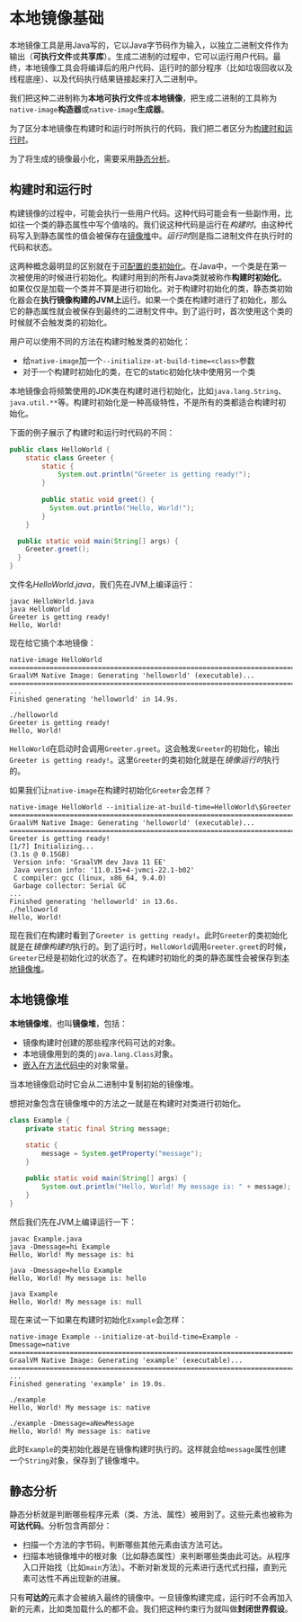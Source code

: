 # 本地镜像基础

本地镜像工具是用Java写的，它以Java字节码作为输入，以独立二进制文件作为输出（**可执行文件**或**共享库**）。生成二进制的过程中，它可以运行用户代码。最终，本地镜像工具会将编译后的用户代码、运行时的部分程序（比如垃圾回收以及线程底座）、以及代码执行结果链接起来打入二进制中。

我们把这种二进制称为**本地可执行文件**或**本地镜像**，把生成二进制的工具称为`native-image`**构造器**或`native-image`**生成器**。

为了区分本地镜像在构建时和运行时所执行的代码，我们把二者区分为[构建时和运行时](#构建时和运行时)。

为了将生成的镜像最小化，需要采用[静态分析](#静态分析)。

## 构建时和运行时

构建镜像的过程中，可能会执行一些用户代码。这种代码可能会有一些副作用，比如往一个类的静态属性中写个值啥的。我们说这种代码是运行在*构建时*。由这种代码写入到静态属性的值会被保存在[镜像堆](#本地镜像堆)中。*运行时*则是指二进制文件在执行时的代码和状态。

这两种概念最明显的区别就在于[可配置的类初始化](./性能优化/类初始化.md)。在Java中，一个类是在第一次被使用的时候进行初始化。构建时用到的所有Java类就被称作**构建时初始化**。如果仅仅是加载一个类并不算是进行初始化。对于构建时初始化的类，静态类初始化器会在**执行镜像构建的JVM上**运行。如果一个类在构建时进行了初始化，那么它的静态属性就会被保存到最终的二进制文件中。到了运行时，首次使用这个类的时候就不会触发类的初始化。

用户可以使用不同的方法在构建时触发类的初始化：

- 给`native-image`加一个`--initialize-at-build-time=<class>`参数
- 对于一个构建时初始化的类，在它的static初始化块中使用另一个类

本地镜像会将频繁使用的JDK类在构建时进行初始化，比如`java.lang.String`、`java.util.**`等。构建时初始化是一种高级特性，不是所有的类都适合构建时初始化。

下面的例子展示了构建时和运行时代码的不同：

```java
public class HelloWorld {
    static class Greeter {
        static {
            System.out.println("Greeter is getting ready!");
        }
        
        public static void greet() {
          System.out.println("Hello, World!");
        }
    }

  public static void main(String[] args) {
    Greeter.greet();
  }
}
```

文件名*HelloWorld.java*，我们先在JVM上编译运行：

```shell
javac HelloWorld.java
java HelloWorld 
Greeter is getting ready!
Hello, World!
```

现在给它搞个本地镜像：

```shell
native-image HelloWorld
========================================================================================================================
GraalVM Native Image: Generating 'helloworld' (executable)...
========================================================================================================================
...
Finished generating 'helloworld' in 14.9s.
```

```shell
./helloworld 
Greeter is getting ready!
Hello, World!
```

`HelloWorld`在启动时会调用`Greeter.greet`。这会触发`Greeter`的初始化，输出`Greeter is getting ready!`。这里`Greeter`的类初始化就是在*镜像运行时*执行的。

如果我们让`native-image`在构建时初始化`Greeter`会怎样？

```shell
native-image HelloWorld --initialize-at-build-time=HelloWorld\$Greeter
========================================================================================================================
GraalVM Native Image: Generating 'helloworld' (executable)...
========================================================================================================================
Greeter is getting ready!
[1/7] Initializing...                                                                                    (3.1s @ 0.15GB)
 Version info: 'GraalVM dev Java 11 EE'
 Java version info: '11.0.15+4-jvmci-22.1-b02'
 C compiler: gcc (linux, x86_64, 9.4.0)
 Garbage collector: Serial GC
...
Finished generating 'helloworld' in 13.6s.
./helloworld 
Hello, World!
```

现在我们在构建时看到了`Greeter is getting ready!`。此时`Greeter`的类初始化就是在*镜像构建时*执行的。到了运行时，`HelloWorld`调用`Greeter.greet`的时候，`Greeter`已经是初始化过的状态了。在构建时初始化的类的静态属性会被保存到[本地镜像堆](#本地镜像堆)。

## 本地镜像堆

**本地镜像堆**，也叫**镜像堆**，包括：

- 镜像构建时创建的那些程序代码可达的对象。
- 本地镜像用到的类的`java.lang.Class`对象。
- [嵌入在方法代码中](./可达性元数据/可达性元数据.md#计算代码中的元数据)的对象常量。 

当本地镜像启动时它会从二进制中复制初始的镜像堆。

想把对象包含在镜像堆中的方法之一就是在构建时对类进行初始化。

```java
class Example {
    private static final String message;
    
    static {
        message = System.getProperty("message");
    }

    public static void main(String[] args) {
        System.out.println("Hello, World! My message is: " + message);
    }
}
```

然后我们先在JVM上编译运行一下：

```shell
javac Example.java
java -Dmessage=hi Example
Hello, World! My message is: hi
```

```shell
java -Dmessage=hello Example 
Hello, World! My message is: hello
```

```shell
java Example
Hello, World! My message is: null
```

现在来试一下如果在构建时初始化`Example`会怎样：

```shell
native-image Example --initialize-at-build-time=Example -Dmessage=native
================================================================================
GraalVM Native Image: Generating 'example' (executable)...
================================================================================
...
Finished generating 'example' in 19.0s.
```

```shell
./example 
Hello, World! My message is: native
```

```shell
./example -Dmessage=aNewMessage
Hello, World! My message is: native
```

此时`Example`的类初始化器是在镜像构建时执行的。这样就会给`message`属性创建一个`String`对象，保存到了镜像堆中。

## 静态分析

静态分析就是判断哪些程序元素（类、方法、属性）被用到了。这些元素也被称为**可达代码**。分析包含两部分：

- 扫描一个方法的字节码，判断哪些其他元素由该方法可达。
- 扫描本地镜像堆中的根对象（比如静态属性）来判断哪些类由此可达。从程序入口开始找（比如`main`方法）。不断对新发现的元素进行迭代式扫描，直到元素可达性不再出现新的进展。

只有**可达的**元素才会被纳入最终的镜像中。一旦镜像构建完成，运行时不会再加入新的元素，比如类加载什么的都不会。我们把这种约束行为就叫做**封闭世界假设**。